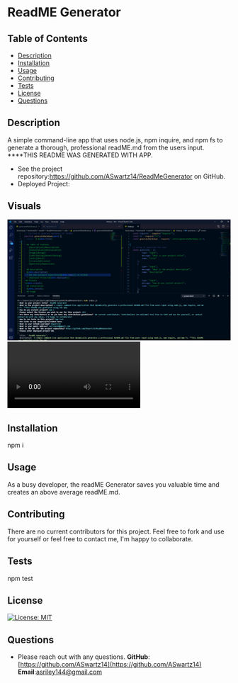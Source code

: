 # ReadME Generator
 
  ## Table of Contents
  - [Description](#description)
  - [Installation](#installation)
  - [Usage](#usage)
  - [Contributing](#contributing)
  - [Tests](#test)
  - [License](#license)
  - [Questions](#questions)
  
  ## Description
  A simple command-line app that uses node.js, npm inquire, and npm fs to generate a thorough, professional readME.md from the users input. ****THIS README WAS GENERATED WITH APP. 
  * See the project repository:https://github.com/ASwartz14/ReadMeGenerator on GitHub.
  * Deployed Project:
 ## Visuals
 ![readME img](https://github.com/ASwartz14/ReadMeGenerator/blob/master/assets/readME.png) ![readME demo](https://github.com/ASwartz14/ReadMeGenerator/blob/master/assets/readMEvid.mp4)
  ## Installation
  npm i
  ## Usage 
  As a busy developer, the readME Generator saves you valuable time and creates an above average readME.md.
  ## Contributing
  There are no current contributors for this project. Feel free to fork and use for yourself or feel free to contact me, I'm happy to collaborate. 
  ## Tests
  npm test
  ## License
  [![License: MIT](https://img.shields.io/badge/License-MIT-yellow.svg)](https://opensource.org/licenses/MIT)
  ## Questions
  * Please reach out with any questions.
  **GitHub**: [https://github.com/ASwartz14](https://github.com/ASwartz14)
  **Email**:asriley144@gmail.com
